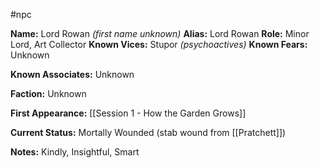 #npc

**Name:** Lord Rowan *(first name unknown)*
**Alias:** Lord Rowan
**Role:** Minor Lord, Art Collector
**Known Vices:** Stupor *(psychoactives)*
**Known Fears:** Unknown

**Known Associates:** Unknown

**Faction:** Unknown

**First Appearance:** [[Session 1 - How the Garden Grows]]

**Current Status:** Mortally Wounded (stab wound from [[Pratchett]])

**Notes:** Kindly, Insightful, Smart